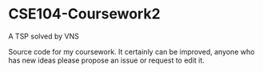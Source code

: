 # CSE104-Coursework2
A TSP solved by VNS

Source code for my coursework.
It certainly can be improved, anyone who has new ideas please propose an issue or request to edit it.
